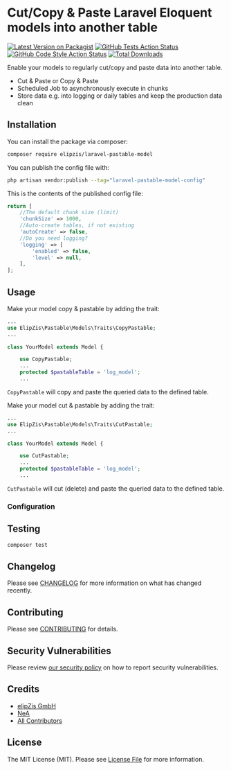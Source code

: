 # Cut/Copy & Paste Laravel Eloquent models into another table

[![Latest Version on Packagist](https://img.shields.io/packagist/v/elipzis/laravel-pastable-model.svg?style=flat-square)](https://packagist.org/packages/elipzis/laravel-pastable-model)
[![GitHub Tests Action Status](https://img.shields.io/github/actions/workflow/status/elipzis/laravel-pastable-model/run-tests.yml?branch=main&label=tests&style=flat-square)](https://github.com/elipzis/laravel-pastable-model/actions?query=workflow%3Arun-tests+branch%3Amain)
[![GitHub Code Style Action Status](https://img.shields.io/github/actions/workflow/status/elipzis/laravel-pastable-model/fix-php-code-style-issues.yml?branch=main&label=code%20style&style=flat-square)](https://github.com/elipzis/laravel-pastable-model/actions?query=workflow%3A"Fix+PHP+code+style+issues"+branch%3Amain)
[![Total Downloads](https://img.shields.io/packagist/dt/elipzis/laravel-pastable-model.svg?style=flat-square)](https://packagist.org/packages/elipzis/laravel-pastable-model)

Enable your models to regularly cut/copy and paste data into another table.
- Cut & Paste or Copy & Paste
- Scheduled Job to asynchronously execute in chunks
- Store data e.g. into logging or daily tables and keep the production data clean

## Installation

You can install the package via composer:

```bash
composer require elipzis/laravel-pastable-model
```

You can publish the config file with:

```bash
php artisan vendor:publish --tag="laravel-pastable-model-config"
```

This is the contents of the published config file:

```php
return [
    //The default chunk size (limit)
    'chunkSize' => 1000,
    //Auto-create tables, if not existing
    'autoCreate' => false,
    //Do you need logging?
    'logging' => [
        'enabled' => false,
        'level' => null,
    ],
];
```

## Usage

Make your model copy & pastable by adding the trait:

```php
...
use ElipZis\Pastable\Models\Traits\CopyPastable;
...

class YourModel extends Model {

    use CopyPastable;    
    ... 
    protected $pastableTable = 'log_model';
    ...
```

`CopyPastable` will copy and paste the queried data to the defined table.

Make your model cut & pastable by adding the trait:

```php
...
use ElipZis\Pastable\Models\Traits\CutPastable;
...

class YourModel extends Model {

    use CutPastable;    
    ... 
    protected $pastableTable = 'log_model';
    ...
```

`CutPastable` will cut (delete) and paste the queried data to the defined table.

### Configuration


## Testing

```bash
composer test
```

## Changelog

Please see [CHANGELOG](CHANGELOG.md) for more information on what has changed recently.

## Contributing

Please see [CONTRIBUTING](.github/CONTRIBUTING.md) for details.

## Security Vulnerabilities

Please review [our security policy](.github/SECURITY.md) on how to report security vulnerabilities.

## Credits

- [elipZis GmbH](https://github.com/elipZis)
- [NeA](https://github.com/nea)
- [All Contributors](https://github.com/elipZis/laravel-pastable-model/contributors)

## License

The MIT License (MIT). Please see [License File](LICENSE.md) for more information.
